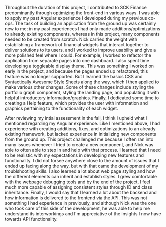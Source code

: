 Throughout the duration of this project, I contributed to SCK Finance predominantly through optimizing the front-end in various ways. I was able to apply my past Angular experience I developed during my previous co-ops. The task of building an application from the ground up was certainly new to me; in my past experiences I had only made additions/optimizations to already existing components, whereas in this project, many components needed to be created from scratch. Nick carried the weight with establishing a framework of financial widgets that interact together to deliver solutions to its users, and I worked to improve usability and give a more polished feel where I could. For example, I worked to refactor the application from separate pages into one dashboard. I also spent time developing a toggleable display theme. This was something I worked on early in the project, and because the pages ended up refactored, this feature was no longer supported. But I learned the basics CSS and Syntactically Awesome Style Sheets along the way, which I then applied to make various other changes. Some of these changes include styling the portfolio graph component, styling the landing page, and populating it with helpful introductory information/graphics. Finally, I dedicated some time to creating a Help feature, which provides the user with information and graphics pertaining to the functionality of each widget. 

After reviewing my intial assessment in the fall, I think I upheld what I mentioned regarding my Angular experience. Like I mentioned above, I had experience with creating additions, fixes, and optimizations to an already existing framework, but lacked experience in initializing new components from the ground up. This project challenged me because I often ran into many issues whenever I tried to create a new component, and Nick was able to often able to step in and help with that process. I learned that I need to be realistic with my expectations in developing new features and functionality. I did not forsee anywhere close to the amount of issues that I ended up facing along the way, but with that came the development of my troublshooting skills. I also learned a lot about web page styling and how the different elements can inherit and establish styles. I grew comfortable with the webpage debugging tools and by the end of the project, I feel much more capable of assigning consistent styles through ID and class inheritance. Finally, I would say that I learned a lot about the backend and how information is delivered to the frontend via the API. This was not something I had experience in previously, and although Nick was the one who took care of this side of the development, he was able to help me understand its interworkings and I'm appreciative of the insights I now have towards API functionality.
